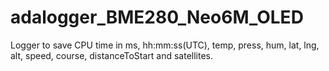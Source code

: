 # adalogger_BME280_Neo6M_OLED
Logger to save CPU time in ms, hh:mm:ss(UTC), temp, press, hum, lat, lng, alt, speed, course, distanceToStart and satellites.
